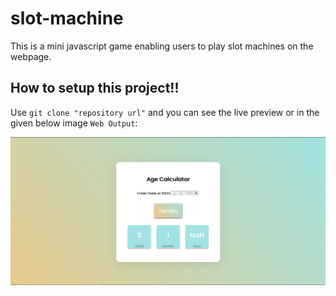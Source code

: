 # slot-machine

This is a mini javascript game enabling users to play slot machines on the webpage.

## How to setup this project!!

Use `git clone "repository url"` and you can see the live preview or in the given below image `Web Output`:

<p align="center">
  <img width="700" src="https://github.com/thisiskushal31/age-calculator/blob/02b226b6dfeb069de4dbc32aeb6f14bcbb57b03c/Web_Output.png" alt="cli output"/>
</p>
